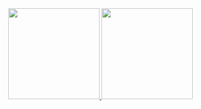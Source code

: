 <div align="center">
  <a href="https://github.com/jamerson1000">
  <img height="180em" src="https://github-readme-stats.vercel.app/api?username=jamerson1000&show_icons=true&theme=dracula&include_all_commits=true&count_private=true"/>
  <img height="180em" src="https://github-readme-stats.vercel.app/api/top-langs/?username=jamerson1000&layout=compact&langs_count=7&theme=dracula"/>
</div>
